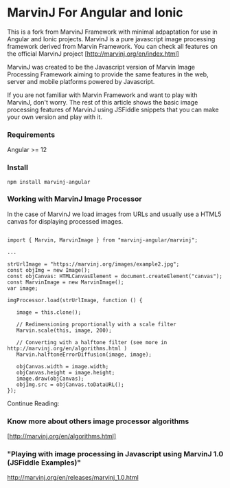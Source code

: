 # MarvinJ For Angular and Ionic
This is a fork from MarvinJ Framework with minimal adpaptation for use in Angular and Ionic projects. MarvinJ is a pure javascript image processing framework derived from Marvin Framework. You can check all features on the official MarvinJ project [http://marvinj.org/en/index.html]

MarvinJ was created to be the Javascript version of Marvin Image Processing Framework aiming to provide the same features in the web, server and mobile platforms powered by Javascript.

If you are not familiar with Marvin Framework and want to play with MarvinJ, don't worry. The rest of this article shows the basic image processing features of MarvinJ using JSFiddle snippets that you can make your own version and play with it.

### Requirements
Angular >= 12 

### Install
```
npm install marvinj-angular
```

### Working with MarvinJ Image Processor
In the case of MarvinJ we load images from URLs and usually use a HTML5 canvas for displaying processed images.

```

import { Marvin, MarvinImage } from "marvinj-angular/marvinj";

...

strUrlImage = "https://marvinj.org/images/example2.jpg";
const objImg = new Image();
const objCanvas: HTMLCanvasElement = document.createElement("canvas");
const MarvinImage = new MarvinImage();
var image;

imgProcessor.load(strUrlImage, function () {
  
   image = this.clone();

   // Redimensioning proportionally with a scale filter
   Marvin.scale(this, image, 200);

   // Converting with a halftone filter (see more in http://marvinj.org/en/algorithms.html )
   Marvin.halftoneErrorDiffusion(image, image);

   objCanvas.width = image.width;
   objCanvas.height = image.height;
   image.draw(objCanvas);
   objImg.src = objCanvas.toDataURL();
});

```
Continue Reading:

### Know more about others image processor algorithms
[http://marvinj.org/en/algorithms.html]

### "Playing with image processing in Javascript using MarvinJ 1.0 (JSFiddle Examples)"
http://marvinj.org/en/releases/marvinj_1.0.html


